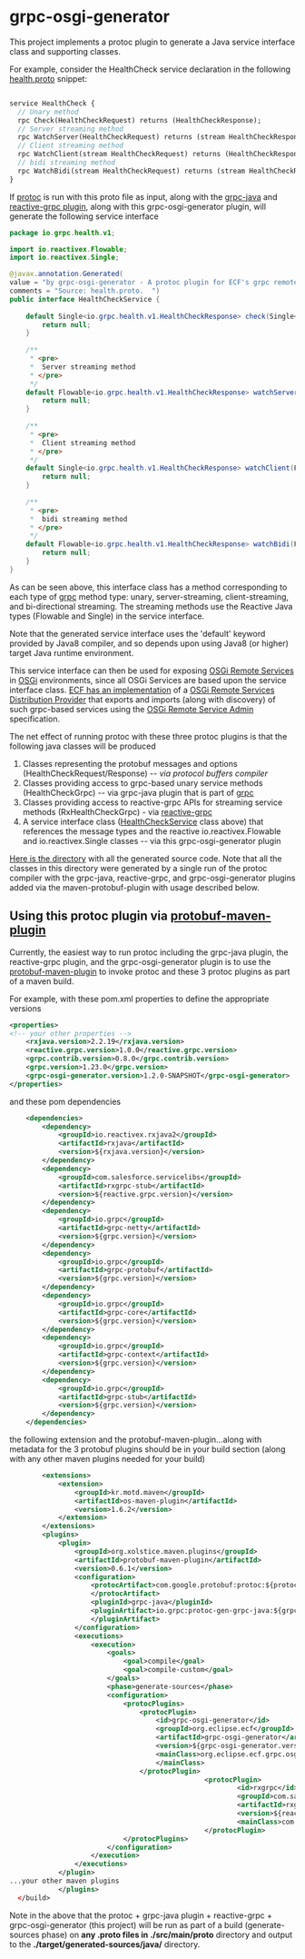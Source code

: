 # grpc-osgi-generator
This project implements a protoc plugin to generate a Java service interface class and supporting classes.

For example, consider the HealthCheck service declaration in the following [health.proto](https://github.com/ECF/grpc-RemoteServicesProvider/blob/master/examples/org.eclipse.ecf.examples.provider.grpc.health.api/src/main/proto/health.proto) snippet:

```proto

service HealthCheck {
  // Unary method
  rpc Check(HealthCheckRequest) returns (HealthCheckResponse);
  // Server streaming method
  rpc WatchServer(HealthCheckRequest) returns (stream HealthCheckResponse);
  // Client streaming method
  rpc WatchClient(stream HealthCheckRequest) returns (HealthCheckResponse);
  // bidi streaming method
  rpc WatchBidi(stream HealthCheckRequest) returns (stream HealthCheckResponse);
}
```
If [protoc](https://developers.google.com/protocol-buffers) is run with this proto file as input, along with the [grpc-java](https://github.com/grpc/grpc-java) and [reactive-grpc plugin](https://github.com/salesforce/reactive-grpc), along with this grpc-osgi-generator plugin, will generate the following service interface

```java
package io.grpc.health.v1;

import io.reactivex.Flowable;
import io.reactivex.Single;

@javax.annotation.Generated(
value = "by grpc-osgi-generator - A protoc plugin for ECF's grpc remote services distribution provider at https://github.com/ECF/grpc-RemoteServiceSProvider ",
comments = "Source: health.proto.  ")
public interface HealthCheckService {
    
    default Single<io.grpc.health.v1.HealthCheckResponse> check(Single<io.grpc.health.v1.HealthCheckRequest> requests)  {
        return null;
    }
    
    /**
     * <pre>
     *  Server streaming method
     * </pre>
     */
    default Flowable<io.grpc.health.v1.HealthCheckResponse> watchServer(Single<io.grpc.health.v1.HealthCheckRequest> requests)  {
        return null;
    }
    
    /**
     * <pre>
     *  Client streaming method
     * </pre>
     */
    default Single<io.grpc.health.v1.HealthCheckResponse> watchClient(Flowable<io.grpc.health.v1.HealthCheckRequest> requests)  {
        return null;
    }
    
    /**
     * <pre>
     *  bidi streaming method
     * </pre>
     */
    default Flowable<io.grpc.health.v1.HealthCheckResponse> watchBidi(Flowable<io.grpc.health.v1.HealthCheckRequest> requests)  {
        return null;
    }
}
```
As can be seen above, this interface class has a method corresponding to each type of [grpc](https://grpc.io/) method type: unary, server-streaming, client-streaming, and bi-directional streaming.  The streaming methods use the Reactive Java types (Flowable and Single) in the service interface.

Note that the generated service interface uses the 'default' keyword provided by Java8 compiler, and so depends upon using Java8 (or higher) target Java runtime environment.

This service interface can then be used for exposing [OSGi Remote Services](https://docs.osgi.org/specification/osgi.cmpn/7.0.0/service.remoteservices.html) in [OSGi](https://www.osgi.org) environments, since all OSGi Services are based upon the service interface class.  [ECF has an implementation](https://wiki.eclipse.org/OSGi_Remote_Services_and_ECF) of a [OSGi Remote Services Distribution Provider](https://github.com/ECF/grpc-RemoteServicesProvider) that exports and imports (along with discovery) of such grpc-based services using the [OSGi Remote Service Admin](https://docs.osgi.org/specification/osgi.cmpn/7.0.0/service.remoteserviceadmin.html) specification.

The net effect of running protoc with these three protoc plugins is that the following java classes will be produced

1. Classes representing the protobuf messages and options (HealthCheckRequest/Response) -- *via protocol buffers compiler*
1. Classes providing access to grpc-based unary service methods (HealthCheckGrpc) -- via grpc-java plugin that is part of [grpc](https://github.com/grpc/)
1. Classes providing access to reactive-grpc APIs for streaming service methods (RxHealthCheckGrpc) - via [reactive-grpc](https://github.com/salesforce/reactive-grpc)
1. A service interface class ([HealthCheckService](https://github.com/ECF/grpc-RemoteServicesProvider/blob/master/examples/org.eclipse.ecf.examples.provider.grpc.health.api/src/main/java/io/grpc/health/v1/HealthCheckService.java) class above) that references the message types and the reactive io.reactivex.Flowable and io.reactivex.Single classes -- via this grpc-osgi-generator plugin

[Here is the directory](https://github.com/ECF/grpc-RemoteServicesProvider/tree/master/examples/org.eclipse.ecf.examples.provider.grpc.health.api/src/main/java/io/grpc/health/v1) with all the generated source code.  Note that all the classes in this directory were generated by a single run of the protoc compiler with the grpc-java, reactive-grpc, and grpc-osgi-generator plugins added via the maven-protobuf-plugin with usage described below.

## Using this protoc plugin via [protobuf-maven-plugin](https://www.xolstice.org/protobuf-maven-plugin/)

Currently, the easiest way to run protoc including the grpc-java plugin, the reactive-grpc plugin, and the grpc-osgi-generator plugin is to use the [protobuf-maven-plugin](https://www.xolstice.org/protobuf-maven-plugin/) to invoke protoc and these 3 protoc plugins as part of a maven build.

For example, with these pom.xml properties to define the appropriate versions

```xml
<properties>
<!-- your other properties -->
	<rxjava.version>2.2.19</rxjava.version>
	<reactive.grpc.version>1.0.0</reactive.grpc.version>
	<grpc.contrib.version>0.8.0</grpc.contrib.version>
	<grpc.version>1.23.0</grpc.version>
	<grpc-osgi-generator.version>1.2.0-SNAPSHOT</grpc-osgi-generator>
</properties>
```
and these pom dependencies 

```xml
	<dependencies>
		<dependency>
			<groupId>io.reactivex.rxjava2</groupId>
			<artifactId>rxjava</artifactId>
			<version>${rxjava.version}</version>
		</dependency>
		<dependency>
			<groupId>com.salesforce.servicelibs</groupId>
			<artifactId>rxgrpc-stub</artifactId>
			<version>${reactive.grpc.version}</version>
		</dependency>
		<dependency>
			<groupId>io.grpc</groupId>
			<artifactId>grpc-netty</artifactId>
			<version>${grpc.version}</version>
		</dependency>
		<dependency>
			<groupId>io.grpc</groupId>
			<artifactId>grpc-protobuf</artifactId>
			<version>${grpc.version}</version>
		</dependency>
		<dependency>
			<groupId>io.grpc</groupId>
			<artifactId>grpc-core</artifactId>
			<version>${grpc.version}</version>
		</dependency>
		<dependency>
			<groupId>io.grpc</groupId>
			<artifactId>grpc-context</artifactId>
			<version>${grpc.version}</version>
		</dependency>
		<dependency>
			<groupId>io.grpc</groupId>
			<artifactId>grpc-stub</artifactId>
			<version>${grpc.version}</version>
		</dependency>
	</dependencies>
```

the following extension and the protobuf-maven-plugin...along with metadata for the 3 protobuf plugins should be in your build section (along with any other maven plugins needed for your build)

```xml
		<extensions>
			<extension>
				<groupId>kr.motd.maven</groupId>
				<artifactId>os-maven-plugin</artifactId>
				<version>1.6.2</version>
			</extension>
		</extensions>
		<plugins>
			<plugin>
				<groupId>org.xolstice.maven.plugins</groupId>
				<artifactId>protobuf-maven-plugin</artifactId>
				<version>0.6.1</version>
				<configuration>
					<protocArtifact>com.google.protobuf:protoc:${protoc.version}:exe:${os.detected.classifier}
					</protocArtifact>
					<pluginId>grpc-java</pluginId>
					<pluginArtifact>io.grpc:protoc-gen-grpc-java:${grpc.version}:exe:${os.detected.classifier}
					</pluginArtifact>
				</configuration>
				<executions>
					<execution>
						<goals>
							<goal>compile</goal>
							<goal>compile-custom</goal>
						</goals>
						<phase>generate-sources</phase>
						<configuration>
							<protocPlugins>
								<protocPlugin>
									<id>grpc-osgi-generator</id>
									<groupId>org.eclipse.ecf</groupId>
									<artifactId>grpc-osgi-generator</artifactId>
									<version>${grpc-osgi-generator.version}</version>
									<mainClass>org.eclipse.ecf.grpc.osgigenerator.OSGiGenerator
									</mainClass>
								</protocPlugin>
                                				<protocPlugin>
                                    					<id>rxgrpc</id>
                                    					<groupId>com.salesforce.servicelibs</groupId>
                                    					<artifactId>rxgrpc</artifactId>
                                    					<version>${reactive.grpc.version}</version>
                                    					<mainClass>com.salesforce.rxgrpc.RxGrpcGenerator</mainClass>
                                				</protocPlugin>
							</protocPlugins>
						</configuration>
					</execution>
				</executions>
			</plugin>
...your other maven plugins
            </plugins>
  </build>
```
Note in the above that the protoc + grpc-java plugin + reactive-grpc + grpc-osgi-generator (this project) will be run as part of a build (generate-sources phase) on **any .proto files in ./src/main/proto** directory and output to the **./target/generated-sources/java/** directory.  

